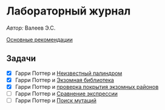 # Лабораторный журнал

*Автор:* Валеев Э.С.

[Основные рекомендации](./Recommendations.md)

## Задачи

- [x] Гарри Поттер и [Неизвестный палиндром](./Unknown_palindrome.md)
- [x] Гарри Поттер и [Экзомная библиотека](./BiblExome.md)
- [x] Гарри Поттер и [проверка покрытия экзомных районов](./Check_coverage.md)
- [ ] Гарри Поттер и [Сравнение экспрессии](./Expression_comparison.md)
- [ ] Гарри Поттер и [Поиск мутаций](./Mutations_search.md)
